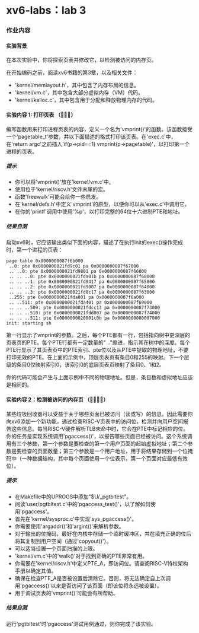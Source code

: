 # xv6-labs：lab 3

### 作业内容
#### 实验背景
在本次实验中，你将探索页表并修改它，以检测被访问的内存页。

在开始编码之前，阅读xv6书籍的第3章，以及相关文件：

+ 'kernel/memlayout.h'，其中包含了内存布局的信息。
+ 'kernel/vm.c'，其中包含大部分虚拟内存（VM）代码。
+ 'kernel/kalloc.c'，其中包含用于分配和释放物理内存的代码。


#### 实验内容 1: 打印页表 （🍰🍰🍰）
编写函数用来打印进程页表的内容，定义一个名为'vmprint()'的函数。该函数接受一个'pagetable_t'参数，并以下面描述的格式打印该页表。在'exec.c'中，在'return argc'之前插入'if(p->pid==1) vmprint(p->pagetable)'，以打印第一个进程的页表。

##### 提示
+ 你可以将'vmprint()'放在'kernel/vm.c'中。
+ 使用位于'kernel/riscv.h'文件末尾的宏。
+ 函数'freewalk'可能会给你一些启发。
+ 在'kernel/defs.h'中定义'vmprint'的原型，以便你可以从'exec.c'中调用它。
+ 在你的'printf'调用中使用'%p'，以打印完整的64位十六进制PTE和地址。

##### 结果自测
启动xv6时，它应该输出类似下面的内容，描述了在执行init的exec()操作完成时，第一个进程的页表：
```
page table 0x0000000087f6b000
 ..0: pte 0x0000000021fd9c01 pa 0x0000000087f67000
 .. ..0: pte 0x0000000021fd9801 pa 0x0000000087f66000
 .. .. ..0: pte 0x0000000021fda01b pa 0x0000000087f68000
 .. .. ..1: pte 0x0000000021fd9417 pa 0x0000000087f65000
 .. .. ..2: pte 0x0000000021fd9007 pa 0x0000000087f64000
 .. .. ..3: pte 0x0000000021fd8c17 pa 0x0000000087f63000
 ..255: pte 0x0000000021fda801 pa 0x0000000087f6a000
 .. ..511: pte 0x0000000021fda401 pa 0x0000000087f69000
 .. .. ..509: pte 0x0000000021fdcc13 pa 0x0000000087f73000
 .. .. ..510: pte 0x0000000021fdd007 pa 0x0000000087f74000
 .. .. ..511: pte 0x0000000020001c0b pa 0x0000000080007000
init: starting sh
```
第一行显示了vmprint的参数。之后，每个PTE都有一行，包括指向树中更深层的页表页的PTE。每个PTE行都有一定数量的" .."缩进，指示其在树中的深度。每个PTE行显示了其页表页中的PTE索引、pte位以及从PTE中提取的物理地址。不要打印无效的PTE。在上面的示例中，顶层页表页有条目0和255的映射。下一个层级的条目0仅映射索引0，该索引0的底层页表页映射了条目0、1和2。

你的代码可能会产生与上面示例中不同的物理地址。但是，条目数和虚拟地址应该是相同的。

#### 实验内容 2：检测被访问的内存页 （🍰🍰🍰🍰）
某些垃圾回收器可以受益于关于哪些页面已被访问（读或写）的信息。因此需要你向xv6添加一个新功能，通过检查RISC-V页表中的访问位，检测并向用户空间报告这些信息。每当RISC-V硬件解析TLB未命中时，它会在PTE中标记相应的位。你的任务是实现系统调用'pgaccess()'，以报告哪些页面已经被访问。这个系统调用有三个参数，第一个参数是要检查的第一个用户页面的起始虚拟地址；第二个参数是要检查的页面数量；第三个参数是一个用户地址，用于将结果存储到一个位掩码中（一种数据结构，其中每个页面使用一个位表示，第一个页面对应最低有效位）。

##### 提示
+ 在Makefile中的UPROGS中添加"$U/_pgtbltest"。
+ 阅读'user/pgtbltest.c'中的'pgaccess_test()'，以了解如何使用'pgaccess'。
+ 首先在'kernel/sysproc.c'中实现'sys_pgaccess()'。
+ 你需要使用'argaddr()'和'argint()'来解析参数。
+ 对于输出的位掩码，最好在内核中存储一个临时缓冲区，并在填充正确的位后将其复制到用户空间（通过'copyout()'）。
+ 可以适当设置一个页面扫描的上限。
+ 'kernel/vm.c'中的'walk()'对于找到正确的PTE非常有用。
+ 你需要在'kernel/riscv.h'中定义PTE_A，即访问位。请查阅RISC-V特权架构手册以确定其值。
+ 确保在检查PTE_A是否被设置后清除它。否则，将无法确定自上次调用'pgaccess()'以来是否访问了该页面（即该位将永远被设置）。
+ 用于调试页表的'vmprint()'可能会有所帮助。

##### 结果自测
运行'pgtbltest'时'pgaccess'测试用例通过，则你完成了该实验。

